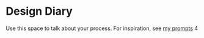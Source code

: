 # Design Diary
Use this space to talk about your process.  For inspiration, see [my prompts](../../../docs/sample_reflection.md) 4


